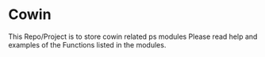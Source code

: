 # Cowin
This Repo/Project is to store cowin related ps modules
Please read help and examples of the Functions listed in the modules.
